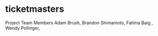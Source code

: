 # ticketmasters
Project
Team Members 
Adam Brush,
Brandon Shimamoto,
Fatima Baig ,
Wendy Pollinger,
